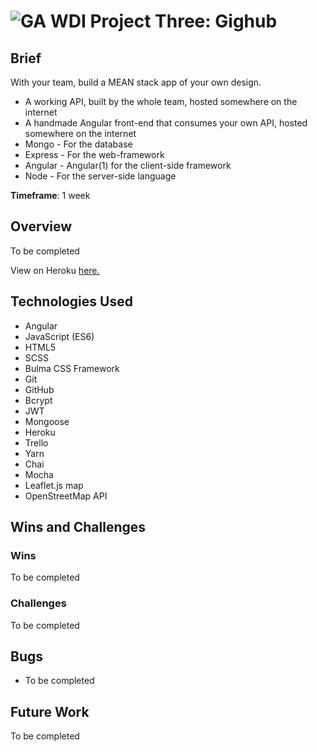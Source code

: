 #  ![GA](https://camo.githubusercontent.com/6ce15b81c1f06d716d753a61f5db22375fa684da/68747470733a2f2f67612d646173682e73332e616d617a6f6e6177732e636f6d2f70726f64756374696f6e2f6173736574732f6c6f676f2d39663838616536633963333837313639306533333238306663663535376633332e706e67) WDI Project Three: Gighub

## Brief
With your team, build a MEAN stack app of your own design.
* A working API, built by the whole team, hosted somewhere on the internet
* A handmade Angular front-end that consumes your own API, hosted somewhere on the internet
* Mongo - For the database
* Express - For the web-framework
* Angular - Angular(1) for the client-side framework
* Node - For the server-side language

**Timeframe**: 1 week

## Overview
To be completed

View on Heroku [here.](https://mysterious-wave-40778.herokuapp.com/)

## Technologies Used

* Angular
* JavaScript (ES6)
* HTML5
* SCSS
* Bulma CSS Framework
* Git
* GitHub
* Bcrypt
* JWT
* Mongoose
* Heroku
* Trello
* Yarn
* Chai
* Mocha
* Leaflet.js map
* OpenStreetMap API

## Wins and Challenges

### Wins
To be completed
### Challenges
To be completed

## Bugs
* To be completed

## Future Work
To be completed
